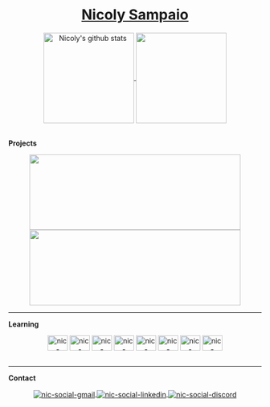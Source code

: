 <h1 align="center">
  <a href="https://github.com/nicolysampaio">Nicoly Sampaio</a>
</h1>
<div align="center">
  <a href="https://github.com/nicolysampaio?tab=repositories">
    <img height="180em" align="center" src="https://github-readme-stats.vercel.app/api?username=nicolysampaio&show_icons=true&include_all_commits=true&theme=algolia" alt="Nicoly's github stats" />
  </a>
  <a href="https://github.com/nicolysampaio?tab=repositories">
    <img height="180em" align="center" src="https://github-readme-stats.vercel.app/api/top-langs/?username=nicolysampaio&layout=compact&theme=algolia" />
  </a>
</div>
<br/>

**Projects**
<div align="center">
  <a href="https://github.com/nicolysampaio/feedback-widget">
    <img width="420em" height="150em" align="center" src="https://github-readme-stats.vercel.app/api/pin/?username=nicolysampaio&repo=gemini-smart-prompter&theme=algolia" />
  </a>   
  <a href="https://github.com/nicolysampaio/ignite-teams">
    <img width="420em" height="150em" align="center" src="https://github-readme-stats.vercel.app/api/pin/?username=nicolysampaio&repo=library&theme=algolia" />
  </a>
</div>

---

**Learning**

<div align="center">
  <link rel="stylesheet" href="https://cdn.jsdelivr.net/gh/devicons/devicon@v2.15.1/devicon.min.css">
  <img align="center" alt="nic-devicon-html5" height="30" width="40" src="https://cdn.jsdelivr.net/gh/devicons/devicon/icons/html5/html5-plain.svg" />
  <img align="center" alt="nic-devicon-css3" height="30" width="40" src="https://cdn.jsdelivr.net/gh/devicons/devicon/icons/css3/css3-plain.svg" />
  <img align="center" alt="nic-devicon-javascript" height="30" width="40" src="https://cdn.jsdelivr.net/gh/devicons/devicon/icons/javascript/javascript-plain.svg" />
  <img align="center" alt="nic-devicon-typescript" height="30" width="40" src="https://cdn.jsdelivr.net/gh/devicons/devicon/icons/typescript/typescript-plain.svg" />
  <img align="center" alt="nic-devicon-angularjs" height="30" width="40"  src="https://cdn.jsdelivr.net/gh/devicons/devicon/icons/angularjs/angularjs-plain.svg" />
  <img align="center" alt="nic-devicon-react" height="30" width="40" src="https://cdn.jsdelivr.net/gh/devicons/devicon/icons/react/react-original.svg" />
  <img align="center" alt="nic-devicon-nodejs" height="30" width="40" src="https://cdn.jsdelivr.net/gh/devicons/devicon/icons/nodejs/nodejs-plain.svg" />
  <img align="center" alt="nic-devicon-git" height="30" width="40" src="https://cdn.jsdelivr.net/gh/devicons/devicon/icons/git/git-plain.svg" />
</div>
<br/>

---

**Contact**

<div align="center" vertical-align="middlejustify">
  <a href = "mailto:nicoly.sampaioluz@gmail.com">
    <img align="center" alt="nic-social-gmail" src="https://img.shields.io/badge/Gmail-D14836?style=for-the-badge&logo=gmail&logoColor=white">
  </a>
  <a href="https://www.linkedin.com/in/nicolysampaio/">
    <img align="center" alt="nic-social-linkedin" src="https://img.shields.io/badge/LinkedIn-0077B5?style=for-the-badge&logo=linkedin&logoColor=white" />
  </a>
  <a href="https://www.discord.com/users/nicoly#6973/">
    <img align="center" alt="nic-social-discord" src="https://img.shields.io/badge/Discord-7289DA?style=for-the-badge&logo=discord&logoColor=white">
  </a>
</div>
<br/>
